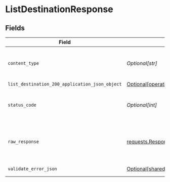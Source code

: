 # ListDestinationResponse


## Fields

| Field                                                                                                                      | Type                                                                                                                       | Required                                                                                                                   | Description                                                                                                                |
| -------------------------------------------------------------------------------------------------------------------------- | -------------------------------------------------------------------------------------------------------------------------- | -------------------------------------------------------------------------------------------------------------------------- | -------------------------------------------------------------------------------------------------------------------------- |
| `content_type`                                                                                                             | *Optional[str]*                                                                                                            | :heavy_check_mark:                                                                                                         | HTTP response content type for this operation                                                                              |
| `list_destination_200_application_json_object`                                                                             | [Optional[operations.ListDestination200ApplicationJSON]](undefined/models/operations/listdestination200applicationjson.md) | :heavy_minus_sign:                                                                                                         | Ok                                                                                                                         |
| `status_code`                                                                                                              | *Optional[int]*                                                                                                            | :heavy_check_mark:                                                                                                         | HTTP response status code for this operation                                                                               |
| `raw_response`                                                                                                             | [requests.Response](https://requests.readthedocs.io/en/latest/api/#requests.Response)                                      | :heavy_minus_sign:                                                                                                         | Raw HTTP response; suitable for custom response parsing                                                                    |
| `validate_error_json`                                                                                                      | [Optional[shared.ValidateErrorJSON]](undefined/models/shared/validateerrorjson.md)                                         | :heavy_minus_sign:                                                                                                         | Validation Failed                                                                                                          |